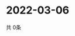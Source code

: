 # 2022-03-06
  共 0条

  <!-- BEGIN -->
  <!-- 最后更新时间Sun Mar 06 2022 00:25:24 GMT+0000 (Coordinated Universal Time) -->
  
  <!-- END -->
  
  